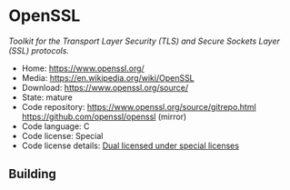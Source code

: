 # OpenSSL

_Toolkit for the Transport Layer Security (TLS) and Secure Sockets Layer (SSL) protocols._

- Home: https://www.openssl.org/
- Media: https://en.wikipedia.org/wiki/OpenSSL
- Download: https://www.openssl.org/source/
- State: mature
- Code repository: https://www.openssl.org/source/gitrepo.html https://github.com/openssl/openssl (mirror)
- Code language: C
- Code license: Special
- Code license details: [Dual licensed under special licenses](https://github.com/openssl/openssl/blob/master/LICENSE)

## Building

